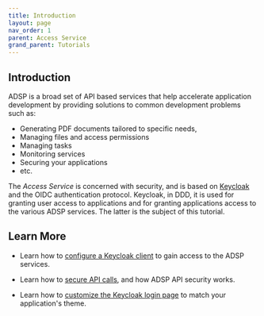 ```yaml
---
title: Introduction
layout: page
nav_order: 1
parent: Access Service
grand_parent: Tutorials
---
```


## Introduction

ADSP is a broad set of API based services that help accelerate application development by providing solutions to common development problems such as:

- Generating PDF documents tailored to specific needs,
- Managing files and access permissions
- Managing tasks
- Monitoring services
- Securing your applications
- etc.

The _Access Service_ is concerned with security, and is based on [Keycloak](https://www.keycloak.org/docs/latest/securing_apps/#planning-for-securing-applications-and-services) and the OIDC authentication protocol. Keycloak, in DDD, it is used for granting user access to applications and for granting applications access to the various ADSP services. The latter is the subject of this tutorial.

## Learn More

- Learn how to [configure a Keycloak client](/adsp-monorepo/tutorials/access-service/configuring-clients.html) to gain access to the ADSP services.

- Learn how to [secure API calls](/adsp-monorepo/tutorials/access-service/api-security.html), and how ADSP API security works.

- Learn how to [customize the Keycloak login page](/adsp-monorepo/tutorials/access-service/themes.html) to match your application's theme.
